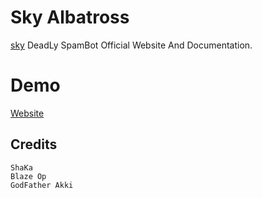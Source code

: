 # Sky Albatross 



[sky](https://t.me./Deadly_spam_bot) DeadLy SpamBot Official Website And Documentation.

# Demo

[Website](https://callmeshaka.github.io/website/)

## Credits
```
ShaKa
Blaze Op
GodFather Akki
```
